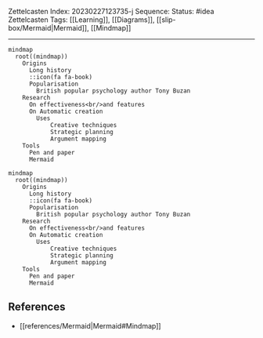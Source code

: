 Zettelcasten Index: 20230227123735-j
Sequence:
Status: #idea
Zettelcasten Tags: [[Learning]], [[Diagrams]], [[slip-box/Mermaid|Mermaid]], [[Mindmap]]

---

```
mindmap
  root((mindmap))
    Origins
      Long history
      ::icon(fa fa-book)
      Popularisation
        British popular psychology author Tony Buzan
    Research
      On effectiveness<br/>and features
      On Automatic creation
        Uses
            Creative techniques
            Strategic planning
            Argument mapping
    Tools
      Pen and paper
      Mermaid
```

```mermaid
mindmap
  root((mindmap))
    Origins
      Long history
      ::icon(fa fa-book)
      Popularisation
        British popular psychology author Tony Buzan
    Research
      On effectiveness<br/>and features
      On Automatic creation
        Uses
            Creative techniques
            Strategic planning
            Argument mapping
    Tools
      Pen and paper
      Mermaid
```

## References
- [[references/Mermaid|Mermaid#Mindmap]]